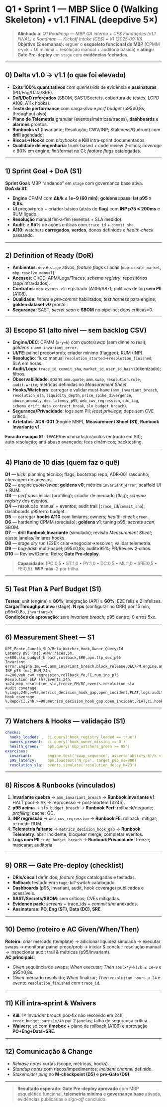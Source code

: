 # Q1 • Sprint 1 — MBP Slice 0 (Walking Skeleton) • v1.1 FINAL (deepdive 5×)
> **Alinhado a**: *Q1 Roadmap — MBP GA interno + CE$ Fundações (v1.1 FINAL)* e *Roadmap — Kickoff Intake (CE$) • V1 (2025‑09‑10)*.  
> **Objetivo (2 semanas):** erguer o **esqueleto funcional do MBP** (CPMM x·y=k + UI mínima + resolução manual + auditoria básica) e **atingir Gate Pre‑deploy** em `stage` com **evidências fechadas**.

---

## 0) Delta v1.0 → v1.1 (o que foi elevado)
- **Exits 100% quantitativos** com *queries/ids* de evidência e **assinaturas** (PO/Eng/Data/SRE).  
- **DoR/DoD reforçados** (SBOM, SAST/Secrets, cobertura de testes, LGPD A108, A11x hooks).  
- **Teste de performance** com carga‑alvo e *perf budget* (p95≤0,8s; throughput alvo).  
- **Plano de Telemetria** granular (eventos/métricas/traces), **dashboards** e **alarmes** prontos.  
- **Runbooks v1** (Invariante; Resolução; CWV/INP; Staleness/Quórum) com **drill** agendado.  
- **Riscos→Hooks** com *playbooks* e **Kill** intra‑sprint documentados.  
- **Qualidade de engenharia**: trunk‑based + code review 2‑olhos; *coverage* ≥ 80% em engine; *lint*/format no CI; *feature flags* catalogadas.

---

## 1) Sprint Goal + DoA (S1)
**Sprint Goal:** MBP “andando” em `stage` com governança base ativa.  
**DoA da S1:**  
- **Engine** CPMM com **Δk/k ≤ 1e−9 (60 min)**; **goldens=pass**; **lat p95 ≤ 0,8s**.  
- **UI** preço⇄prob + criador básico (atrás de **flag**) com **INP p75 ≤ 200ms** e RUM ligado.  
- **Resolução** manual fim‑a‑fim (eventos + SLA medido).  
- **Audit**: ≥ **95%** de ações críticas com `trace_id` + `commit_sha`.  
- **A110**: watchers **carregados, verdes**, donos definidos e *health‑check* passando.

---

## 2) Definition of Ready (DoR)
- **Ambientes**: `dev` e `stage` ativos; *feature flags* criadas (`mbp.create_market`, `mbp.resolve.manual`).  
- **Acessos**: CI/CD, APM/Logs/Traces, *schema registry*, repositórios (app/infra/dados).  
- **Contratos**: `mbp.events.v1` registrado (A106/A87); políticas de log **sem PII** (A108).  
- **Qualidade**: *linters* e *pre‑commit* habilitados; *test harness* para engine; **golden dataset v0** pronto.  
- **Segurança**: SAST, *secret scan* e **SBOM** no pipeline; deps críticas=0.

---

## 3) Escopo S1 (alto nível — sem backlog CSV)
- **Engine/DEC**: CPMM (`x·y=k`) com *quote/swap* (sem dinheiro real); *goldens* + `amm.invariant_error`.  
- **UI/FE**: painel preço⇄prob; criador mínimo (flagged); RUM (INP).  
- **Resolução**: fluxo manual `resolution_started`→`resolution_finished`; SLA em horas.  
- **Audit/Logs**: `trace_id`, `commit_sha`, `market_id`, `user_id_hash` (tokenizado); filtros.  
- **Observabilidade**: spans `amm.quote`, `amm.swap`, `resolution.rule`, `audit.write`; métricas definidas no *Measurement Sheet*.  
- **Hooks/Watchers**: carregar e validar must‑have (`amm_invariant_breach`, `resolution_sla`, `liquidity_depth`, `price_spike_divergence`, `abuse_anomaly`, `dec.latency_p95`, `web_cwv_regression`, `cdc_lag`, `schema_drift`, `data_contract_break`, `slo_budget_breach`).  
- **Segurança/Privacidade**: logs sem PII; *least privilege*; deps sem CVE crítico.  
- **Artefatos**: **ADR‑001** (Engine MBP), **Measurement Sheet (S1)**, **Runbook Invariante v1**.

**Fora do escopo S1**: TWAP/benchmarks/oráculos (entrarão em S3); auto‑resolução; anti‑abuso avançado; fees dinâmicos; backtesting.

---

## 4) Plano de 10 dias (quem faz o quê)
**D1** — *kick*: planning técnico; flags; bootstrap repo; ADR‑001 rascunho; checagem de acessos.  
**D2** — engine *quote/swap*; **goldens v0**; métrica `invariant_error`; scaffold UI + RUM.  
**D3** — *perf pass* inicial (profiling); criador de mercado (flag); *schema registry* dos eventos.  
**D4** — resolução manual + eventos; audit trail (`trace_id`/`commit_sha`); dashboards p95/erro budget.  
**D5** — carregar **hooks A110** com limiares; owners; *health-check* `green`.  
**D6** — hardening CPMM (precisão); **goldens v1**; tuning p95; *secrets scan*; SBOM.  
**D7** — **drill Runbook Invariante** (simulado); revisão *Measurement Sheet*; ajuste janelas/limiares hooks.  
**D8** — *stage dry run* (E2E): criar→negociar→resolver; validar telemetria.  
**D9** — *bug‑bash* multi‑papel; p95≤0,8s; audit≥95%; PR/Review 2‑olhos.  
**D10** — Review/Demo; Retro; **Gate Pre‑deploy**.

> **Capacidade**: {PO:0,5 • ST:1,0 • PY:1,0 • DC:0,5 • ML:1,0 • SRE:0,5 • FE:0,5}. **WIP máx**: 2 por trilha.

---

## 5) Test Plan & Perf Budget (S1)
**Testes**: unit (engine) ≥ **80%**; integração (API) ≥ **60%**; E2E feliz e 2 infelizes.  
**Carga/Throughput alvo** (stage): **N rps** (configurar no ORR) por 15 min, p95≤0,8s, `invariant=0`.  
**Condições de aprovação**: zero *invariant breach*; p95 dentro; 0 erros 5xx.

---

## 6) Measurement Sheet — S1
```csv
KPI,Fonte,Janela,SLO/Meta,Watcher,Hook,Owner,Query/Id
Latency p95 (ms),APM/Traces,5m,<=800,slo_budget_breach,rollback,SRE,apm.ttp_dec_p95
Invariant error,Engine,1m,==0,amm_invariant_breach,block_release,DEC/PM,engine.amm_invariant
INP p75 (ms),RUM,24h,<=200,web_cwv_regression,rollback_fe,FE,rum.inp_p75
Resolution SLA (h),Events,24h,<=24,mbp_resolution_sla,freeze,PM/BC,events.resolution_sla
Audit coverage %,Logs,24h,>=95,metrics_decision_hook_gap,open_incident,PLAT,logs.audit_coverage
Hook coverage %,Repo/CI,24h,>=98,metrics_decision_hook_gap,open_incident,PLAT,ci.hook_coverage
```

---

## 7) Watchers & Hooks — validação (S1)
```yaml
checks:
  hooks_loaded:    ci.query('hook_registry_loaded == true')
  owners_present:  ci.query('hook_owner_missing == 0')
  health_green:    apm.query('mbp_watchers_green >= 95')
exercises:
  invariant:       engine.test('swap_sequence', assert='abs(x*y-k)/k < 1e-9')
  p95_latency:     apm.loadtest('N_rps', target_p95_ms=800)
  resolution_sla:  events.simulate('resolution_delay_h=23')
```

---

## 8) Riscos & Runbooks (vinculados)
1) **Invariante quebra** → `amm_invariant_breach` → **Runbook Invariante v1**: HALT pool → Δk → reprocesso → post‑mortem (≤24h).  
2) **p95 acima** → `slo_budget_breach` → **Runbook Perf**: rollback/degrade; *profiling*; cache; GC.  
3) **INP regressão** → `web_cwv_regression` → **Runbook FE**: rollback; mitigar; re‑medir RUM.  
4) **Telemetria faltante** → `metrics_decision_hook_gap` → **Runbook Telemetry**: abrir incidente; bloquear merge; completar eventos.  
5) **Logs com PII** → `dp_budget_breach` → **Runbook Privacidade**: freeze; mascarar; auditoria.

---

## 9) ORR — Gate Pre‑deploy (checklist)
- **DRIs/oncall** definidos; *feature flags* catalogadas e testadas.  
- **Rollback** testado em `stage`; *kill‑switch* catalogado.  
- **Dashboards** (p95, invariant, audit, hook coverage) publicados e acessíveis.  
- **SAST/Secrets/SBOM**: sem críticos; CVEs mitigadas.  
- **Evidence pack**: *screens* + trace_ids + *commit sha* anexados.  
- **Assinaturas**: **PO, Eng (ST), Data (DC), SRE**.

---

## 10) Demo (roteiro e AC Given/When/Then)
**Roteiro**: criar mercado (template) → adicionar liquidez simulada → executar swaps → monitorar painel preço/prob → iniciar & concluir resolução manual → inspecionar audit trail & métricas (p95/invariant).  
**AC principais**:  
- *Given* sequência de swaps; *When* executar; *Then* `abs(x*y-k)/k ≤ 1e−9` e p95≤0,8s.  
- *Given* mercado resolvido; *When* finalizar; *Then* `resolution_hours ≤ 24` e evento `resolution_finished` com `trace_id`.

---

## 11) Kill intra‑sprint & Waivers
- **Kill**: 1× *invariant breach* pós‑fix não resolvido em 24h; `error_budget_burn≥1x/4h` por 2 janelas; falha de segurança crítica.  
- **Waivers**: só com **timebox** + plano de rollback (A106) e aprovação **PO+Eng+Data+SRE**.

---

## 12) Comunicação & Change
- *Release notes* curtas (scope, métricas, hooks).  
- *Standup notes* com riscos/impedimentos; *incident channel* definido.  
- *Stakeholder ping* no **M‑checkpoint (D5)** e **pre‑Gate (D9)**.

---

> **Resultado esperado**: **Gate Pre‑deploy aprovado** com MBP esquelético funcional, **telemetria mínima** e **governança base** ativada, evidências publicadas e *sign‑off* concluído.

